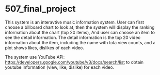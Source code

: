 # 507_final_project
This system is an interavtive music information system. 
User can first choose a billboard chart to look at, then the system will display the ranking information about the chart (top 20 items), And user can choose an item to see the detail information. 
The detail information is the top 20 video information about the item, including the name with tota view counts, and a plot shows likes, dislikes of each video.

The system use YouTube API: https://developers.google.com/youtube/v3/docs/search/list to obtain youtube information (view, like, dislike) for each video. 
